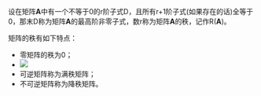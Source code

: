 设在矩阵**A**中有一个不等于0的r阶子式D，且所有r+1阶子式\(如果存在的话\)全等于0，那末D称为矩阵**A**的最高阶非零子式，数r称为矩阵**A**的秩，记作R\(**A**\)。

矩阵的秩有如下特点：

* 零矩阵的秩为0；
* ![](http://dec3.jlu.edu.cn/webcourse/t000022/teach/chapter3/3_2.files/image020.gif)
* 可逆矩阵称为满秩矩阵；
* 不可逆矩阵称为降秩矩阵。



